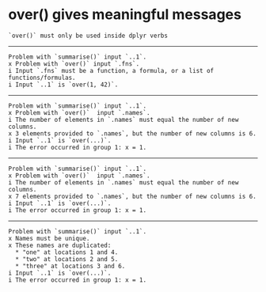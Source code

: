 # over() gives meaningful messages

    `over()` must only be used inside dplyr verbs

---

    Problem with `summarise()` input `..1`.
    x Problem with `over()` input `.fns`.
    i Input `.fns` must be a function, a formula, or a list of functions/formulas.
    i Input `..1` is `over(1, 42)`.

---

    Problem with `summarise()` input `..1`.
    x Problem with `over()`  input `.names`.
    i The number of elements in `.names` must equal the number of new columns.
    x 3 elements provided to `.names`, but the number of new columns is 6.
    i Input `..1` is `over(...)`.
    i The error occurred in group 1: x = 1.

---

    Problem with `summarise()` input `..1`.
    x Problem with `over()`  input `.names`.
    i The number of elements in `.names` must equal the number of new columns.
    x 7 elements provided to `.names`, but the number of new columns is 6.
    i Input `..1` is `over(...)`.
    i The error occurred in group 1: x = 1.

---

    Problem with `summarise()` input `..1`.
    x Names must be unique.
    x These names are duplicated:
      * "one" at locations 1 and 4.
      * "two" at locations 2 and 5.
      * "three" at locations 3 and 6.
    i Input `..1` is `over(...)`.
    i The error occurred in group 1: x = 1.

